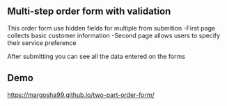 ## Multi-step order form with validation
This order form use hidden fields for multiple from submition
-First page collects basic customer information
-Second page allows users to specify their service preference

After submitting you can see all the data entered on the forms

## Demo
https://margosha99.github.io/two-part-order-form/
